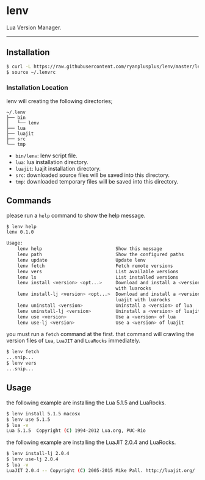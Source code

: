 lenv
=========

Lua Version Manager.

---

## Installation

```sh
$ curl -L https://raw.githubusercontent.com/ryanplusplus/lenv/master/lenv | perl
$ source ~/.lenvrc
```

### Installation Location

lenv will creating the following directories;

```
~/.lenv
├── bin
│   └── lenv
├── lua
├── luajit
├── src
└── tmp
```

- `bin/lenv`: lenv script file.
- `lua`: lua installation directory.
- `luajit`: luajit installation directory.
- `src`: downloaded source files will be saved into this directory.
- `tmp`: downloaded temporary files will be saved into this directory.


## Commands

please run a `help` command to show the help message.

```sh
$ lenv help
lenv 0.1.0

Usage:
    lenv help                           Show this message
    lenv path                           Show the configured paths
    lenv update                         Update lenv
    lenv fetch                          Fetch remote versions
    lenv vers                           List available versions
    lenv ls                             List installed versions
    lenv install <version> <opt...>     Download and install a <version> of lua
                                        with luarocks
    lenv install-lj <version> <opt...>  Download and install a <version> of
                                        luajit with luarocks
    lenv uninstall <version>            Uninstall a <version> of lua
    lenv uninstall-lj <version>         Uninstall a <version> of luajit
    lenv use <version>                  Use a <version> of lua
    lenv use-lj <version>               Use a <version> of luajit
```

you must run a `fetch` command at the first. that command will crawling the version files of `Lua`, `LuaJIT` and `LuaRocks` immediately.

```sh
$ lenv fetch
...snip...
$ lenv vers
...snip...
```


## Usage

the following example are installing the Lua 5.1.5 and LuaRocks.

```sh
$ lenv install 5.1.5 macosx
$ lenv use 5.1.5
$ lua -v
Lua 5.1.5  Copyright (C) 1994-2012 Lua.org, PUC-Rio
```

the following example are installing the LuaJIT 2.0.4 and LuaRocks.

```sh
$ lenv install-lj 2.0.4
$ lenv use-lj 2.0.4
$ lua -v
LuaJIT 2.0.4 -- Copyright (C) 2005-2015 Mike Pall. http://luajit.org/
```
